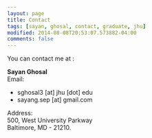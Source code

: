 ```yaml
---
layout: page
title: Contact
tags: [sayan, ghosal, contact, graduate, jhu]
modified: 2014-08-08T20:53:07.573882-04:00
comments: false
---
```


You can contact me at :

**Sayan Ghosal**  
Email:  

* sghosal3 [at] jhu [dot] edu
* sayang.sep [at] gmail.com

Address:  
500, West University Parkway  
Baltimore, MD - 21210.  
